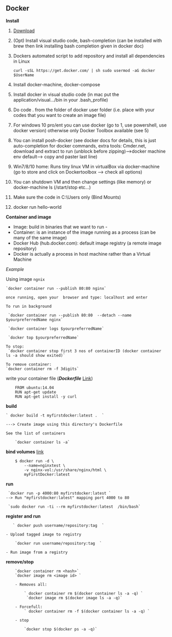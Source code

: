 ## Docker

**Install**

1. [Download](https://store.docker.com/search?type=edition&offering=community)
2. (Opt) Install visual studio code, bash-completion (can be installed with brew then link installing bash completion given in docker doc) 
2. Dockers automated script to add repository and install all dependencies in Linux
    
    `curl -sSL https://get.docker.com/ | sh
    sudo usermod -aG docker $UserName`

3. Install docker-machine, docker-compose
4. Install docker in visual studio code (in mac put the application/visual.../bin in your .bash_profile)
5. Do code . from the folder of docker user folder (i.e. place with your codes that you want to create an image file)
3. For windows 10 pro/ent you can use docker (go to 1, use powershell, use docker version) otherwise only Docker Toolbox available (see 5)
4. You can install posh-docker (see docker docs for details, this is just auto-completion for docker commands, extra tools: Cmder.net, download and extract to run (unblock before zipping)-->docker machine env default--> copy and paster last line)
5. Win7/8/10 home: Runs tiny linux VM in virtualBox via docker-machine (go to store and click on Dockertoolbox --> check all options)
6. You can shutdown VM and then change settings (like memory) or docker-machine ls (/start/stop etc...) 
7. Make sure the code in C:\Users only (Bind Mounts)
2. docker run hello-world


**Container and image**
- Image: build in binaries that we want to run -
- Container: is an instance of the image running as a process (can be many of the same image)
- Docker Hub (hub.docker.com): default image registry (a remote image repository)
- Docker is actually a process in host machine rather than a Virtual Machine

*Example*
 
 Using image ``ngnix``
 
    `docker container run --publish 80:80 nginx`
    
    once running, open your  browser and type: localhost and enter

    To run in background
    
     `docker container run --publish 80:80  --detach --name $yourpreferredName nginx`
     
     `docker container logs $yourpreferredName`
     
     `docker top $yourpreferredName`
     
    To stop: 
     `docker container stop first 3 nos of containerID (docker container ls -a should show exited)`
     
    To remove container:
    `docker container rm -f 3digits`
    


 write your container file (**_Dockerfile_** [Link](/Users/shariba/Documents/deployment))

		FROM ubuntu:14.04
	    RUN apt-get update
	    RUN apt-get install -y curl
	

 **build** 

	` docker build -t myfirstdocker:latest .  `
		
	---> Create image using this directory's Dockerfile
	
	See the list of containers
		
		`docker container ls -a` 
		
		
 **bind volumes** [link](https://docs.docker.com/storage/volumes/)

		$ docker run -d \
	  		--name=nginxtest \
	 		-v nginx-vol:/usr/share/nginx/html \
	  		myFirstDocker:latest
	
 **run**
		
	 `docker run -p 4000:80 myfirstdocker:latest ` 
	--> Run "myfirstdocker:latest" mapping port 4000 to 80
		
	 `sudo docker run -ti --rm myfirstdocker:latest  /bin/bash`

**register and run**
	
	   ` docker push username/repository:tag  `

	- Upload tagged image to registry
		
		`docker run username/repository:tag  `
		
	- Run image from a registry
	
	

**remove/stop**

		`docker container rm <hash>`
		`docker image rm <image id> `
		
		- Removes all:
		
	    	` docker container rm $(docker container ls -a -q) `
             `docker image rm $(docker image ls -a -q)`
      
	    - Forcefull:
			` docker container rm -f $(docker container ls -a -q) `
		
	    - stop
	
            `docker stop $(docker ps -a -q)`
      
    
    
        
		
		 